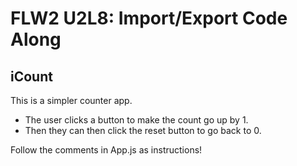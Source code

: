 # FLW2 U2L8: Import/Export Code Along

## iCount

This is a simpler counter app. 
- The user clicks a button to make the count go up by 1.
- Then they can then click the reset button to go back to 0.

Follow the comments in App.js as instructions!
